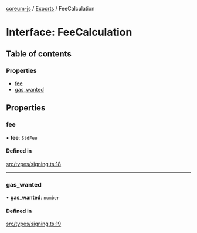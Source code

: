 [coreum-js](../README.md) / [Exports](../modules.md) / FeeCalculation

# Interface: FeeCalculation

## Table of contents

### Properties

- [fee](FeeCalculation.md#fee)
- [gas\_wanted](FeeCalculation.md#gas_wanted)

## Properties

### fee

• **fee**: `StdFee`

#### Defined in

[src/types/signing.ts:18](https://github.com/PyramydLabs/coreum-js/blob/37d165f/src/types/signing.ts#L18)

___

### gas\_wanted

• **gas\_wanted**: `number`

#### Defined in

[src/types/signing.ts:19](https://github.com/PyramydLabs/coreum-js/blob/37d165f/src/types/signing.ts#L19)
